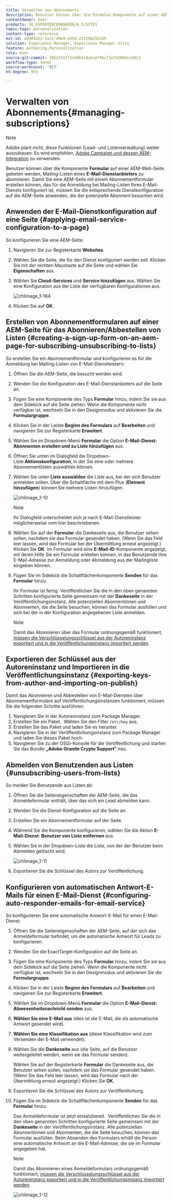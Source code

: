 ```yaml
---
title: Verwalten von Abonnements
description: Benutzer können über die Formular-Komponente auf einer AEM-Webseite gebeten werden, Mailing-Listen eines E-Mail-Dienstanbieters zu abonnieren. Damit Sie eine AEM-Seite mit einem Abonnementformular erstellen können, das für die Anmeldung bei Mailing-Listen Ihres E-Mail-Diensts konfiguriert ist, müssen Sie die entsprechende Dienstkonfiguration auf die AEM-Seite anwenden, die der potenzielle Abonnent besuchen wird.
contentOwner: User
products: SG_EXPERIENCEMANAGER/6.5/SITES
topic-tags: personalization
content-type: reference
exl-id: add05d22-3a11-49e9-a554-2315962552d5
solution: Experience Manager, Experience Manager Sites
feature: Authoring,Personalization
role: User
source-git-commit: 305227eff3c0d6414a5ae74bcf3a74309dccdd13
workflow-type: tm+mt
source-wordcount: '917'
ht-degree: 95%

---
```


# Verwalten von Abonnements{#managing-subscriptions}

>[!NOTE]
>
>Adobe plant nicht, diese Funktionen (Lead- und Listenverwaltung) weiter auszubauen.
>Es wird empfohlen, [Adobe Campaign und dessen AEM-Integration](/help/sites-administering/campaign.md) zu verwenden.

Benutzer können über die Komponente **Formular** auf einer AEM-Web-Seite gebeten werden, Mailing-Listen eines **E-Mail-Dienstanbieters** zu abonnieren. Damit Sie eine AEM-Seite mit einem Abonnementformular erstellen können, das für die Anmeldung bei Mailing-Listen Ihres E-Mail-Diensts konfiguriert ist, müssen Sie die entsprechende Dienstkonfiguration auf die AEM-Seite anwenden, die der potenzielle Abonnent besuchen wird.

## Anwenden der E-Mail-Dienstkonfiguration auf eine Seite {#applying-email-service-configuration-to-a-page}

So konfigurieren Sie eine AEM-Seite:

1. Navigieren Sie zur Registerkarte **Websites**.
1. Wählen Sie die Seite, die für den Dienst konfiguriert werden soll. Klicken Sie mit der rechten Maustaste auf die Seite und wählen Sie **Eigenschaften** aus.

1. Wählen Sie **Cloud-Services** und **Service hinzufügen** aus. Wählen Sie eine Konfiguration aus der Liste der verfügbaren Konfigurationen aus.

   ![chlimage_1-164](assets/chlimage_1-164.png)

1. Klicken Sie auf **OK**.

## Erstellen von Abonnementformularen auf einer AEM-Seite für das Abonnieren/Abbestellen von Listen {#creating-a-sign-up-form-on-an-aem-page-for-subscribing-unsubscribing-to-lists}

So erstellen Sie ein Abonnementformular und konfigurieren es für die Anmeldung bei Mailing-Listen von E-Mail-Dienstleistern:

1. Öffnen Sie die AEM-Seite, die besucht werden wird.
1. Wenden Sie die Konfiguration des E-Mail-Dienstanbieters auf die Seite an.

1. Fügen Sie eine Komponente des Typs **Formular** hinzu, indem Sie sie aus dem Sidekick auf die Seite ziehen. Wenn die Komponente nicht verfügbar ist, wechseln Sie in den Designmodus und aktivieren Sie die **Formulargruppe**.
1. Klicken Sie in der Leiste **Beginn des Formulars** auf **Bearbeiten** und navigieren Sie zur Registerkarte **Erweitert**.
1. Wählen Sie im Dropdown-Menü **Formular** die Option **E-Mail-Dienst: Abonnenten erstellen und zu Liste hinzufügen** aus.
1. Öffnen Sie unten im Dialogfeld die Dropdown-Liste **Aktionskonfiguration**, in der Sie eine oder mehrere Abonnementlisten auswählen können.
1. Wählen Sie unter **Liste auswählen** die Liste aus, bei der sich Benutzer anmelden sollen. Über die Schaltfläche mit dem Plus (**Element hinzufügen**) können Sie mehrere Listen hinzufügen.

   ![chlimage_1-10](assets/chlimage_1-10.jpeg)

   >[!NOTE]
   >
   >Ihr Dialogfeld unterscheidet sich je nach E-Mail-Dienstleister möglicherweise vom hier beschriebenen.

1. Wählen Sie auf der **Formular** die Dankeseite aus, die Benutzer sehen sollen, nachdem sie das Formular gesendet haben. (Wenn Sie das Feld leer lassen, wird das Formular bei der Übermittlung erneut angezeigt.) Klicken Sie **OK**. Im Formular wird eine **E-Mail-ID**-Komponente angezeigt, mit deren Hilfe Sie ein Formular erstellen können, in das Benutzende ihre E-Mail-Adresse zur Anmeldung oder Abmeldung aus der Mailingliste eingeben können.
1. Fügen Sie im Sidekick die Schaltflächenkomponente **Senden** für das **Formular** hinzu.

   Ihr Formular ist fertig. Veröffentlichen Sie die in den oben genannten Schritten konfigurierte Seite gemeinsam mit der **Dankeseite** in der Veröffentlichungsinstanz. Alle potenziellen Abonnentinnen und Abonnenten, die die Seite besuchen, können das Formular ausfüllen und sich bei der in der Konfiguration angegebenen Liste anmelden.

   >[!NOTE]
   >
   >Damit das Abonnieren über das Formular ordnungsgemäß funktioniert, [müssen die Verschlüsselungsschlüssel aus der Autoreninstanz exportiert und in die Veröffentlichungsinstanz importiert werden](#exporting-keys-from-author-and-importing-on-publish).

## Exportieren der Schlüssel aus der Autoreninstanz und Importieren in die Veröffentlichungsinstanz {#exporting-keys-from-author-and-importing-on-publish}

Damit das Abonnieren und Abbestellen von E-Mail-Diensten über Abonnementformulare auf Veröffentlichungsinstanzen funktioniert, müssen Sie die folgenden Schritte ausführen:

1. Navigieren Sie in der Autoreninstanz zum Package Manager.
1. Erstellen Sie ein Paket.  Wählen Sie den Filter `/etc/key` aus.
1. Erstellen Sie das Paket und laden Sie es herunter.
1. Navigieren Sie in der Veröffentlichungsinstanz zum Package Manager und laden Sie dieses Paket hoch.
1. Navigieren Sie zu der OSGi-Konsole für die Veröffentlichung und starten Sie das Bundle **„Adobe Granite Crypto Support“** neu.

## Abmelden von Benutzenden aus Listen {#unsubscribing-users-from-lists}

So melden Sie Benutzende aus Listen ab:

1. Öffnen Sie die Seiteneigenschaften der AEM-Seite, die das Anmeldeformular enthält, über das sich ein Lead abmelden kann.
1. Wenden Sie die Dienst-Konfiguration auf die Seite an.
1. Erstellen Sie ein Abonnementformular auf der Seite.
1. Während Sie die Komponente konfigurieren, wählen Sie die Aktion **E-Mail-Dienst**: **Benutzer von Liste entfernen** aus.
1. Wählen Sie in der Dropdown-Liste die Liste, von der der Benutzer beim Abmelden gelöscht wird.

   ![chlimage_1-11](assets/chlimage_1-11.jpeg)

1. Exportieren Sie die Schlüssel des Autors zur Veröffentlichung.

## Konfigurieren von automatischen Antwort-E-Mails für einen E-Mail-Dienst {#configuring-auto-responder-emails-for-email-service}

So konfigurieren Sie eine automatische Antwort-E-Mail für einen E-Mail-Dienst:

1. Öffnen Sie die Seiteneigenschaften der AEM-Seite, auf der sich das Anmeldeformular befindet, um die automatische Antwort für Leads zu konfigurieren.
1. Wenden Sie die ExactTarget-Konfiguration auf die Seite an.

1. Fügen Sie eine Komponente des Typs **Formular** hinzu, indem Sie sie aus dem Sidekick auf die Seite ziehen. Wenn die Komponente nicht verfügbar ist, wechseln Sie in den Designmodus und aktivieren Sie die **Formulargruppe**.
1. Klicken Sie in der Leiste **Beginn des Formulars** auf **Bearbeiten** und navigieren Sie zur Registerkarte **Erweitert**.
1. Wählen Sie im Dropdown-Menü **Formular** die Option **E-Mail-Dienst: Abwesenheitsnachricht senden** aus.
1. **Wählen Sie eine E-Mail aus** (dies ist die E-Mail, die als automatische Antwort gesendet wird).

1. **Wählen Sie eine Klassifikation aus** (diese Klassifikation wird zum Versenden der E-Mail verwendet).
1. Wählen Sie die **Dankeseite** aus (die Seite, auf die Benutzer weitergeleitet werden, wenn sie das Formular senden).

   Wählen Sie auf der Registerkarte **Formular** die Dankeseite aus, die Benutzer sehen sollen, nachdem sie das Formular gesendet haben. (Wenn Sie das Feld leer lassen, wird das Formular nach der Übermittlung erneut angezeigt.) Klicken Sie **OK**.

1. Exportieren Sie die Schlüssel des Autors zur Veröffentlichung.
1. Fügen Sie im Sidekick die Schaltflächenkomponente **Senden** für das **Formular** hinzu.

   Das Anmeldeformular ist jetzt einsatzbereit.  Veröffentlichen Sie die in den oben genannten Schritten konfigurierte Seite gemeinsam mit der **Dankeseite** in der Veröffentlichungsinstanz. Alle potenziellen Abonnentinnen und Abonnenten, die die Seite besuchen, können das Formular ausfüllen. Beim Absenden des Formulars erhält die Person eine automatische Antwort an die E-Mail-Adresse, die sie im Formular angegeben hat.

   >[!NOTE]
   >
   >Damit das Abonnieren eines Anmeldeformulars ordnungsgemäß funktioniert, [müssen die Verschlüsselungsschlüssel aus der Autoreninstanz exportiert und in die Veröffentlichungsinstanz importiert werden](#exporting-keys-from-author-and-importing-on-publish).

   ![chlimage_1-12](assets/chlimage_1-12.jpeg)
